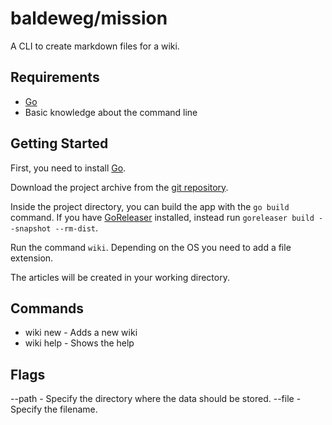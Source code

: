 # baldeweg/mission

A CLI to create markdown files for a wiki.

## Requirements

- [Go](https://go.dev/)
- Basic knowledge about the command line

## Getting Started

First, you need to install [Go](https://go.dev/).

Download the project archive from the [git repository](https://github.com/abaldeweg/wiki).

Inside the project directory, you can build the app with the `go build` command. If you have [GoReleaser](https://goreleaser.com/) installed, instead run `goreleaser build --snapshot --rm-dist`.

Run the command `wiki`. Depending on the OS you need to add a file extension.

The articles will be created in your working directory.

## Commands

- wiki new - Adds a new wiki
- wiki help - Shows the help

## Flags

--path - Specify the directory where the data should be stored.
--file - Specify the filename.
